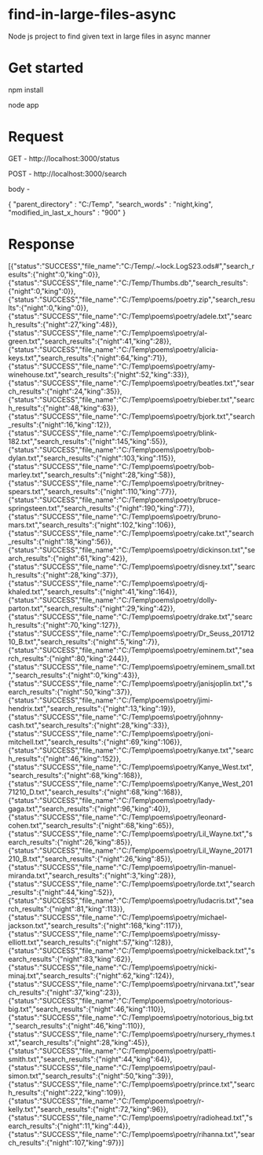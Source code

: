 # find-in-large-files-async
Node js project to find given text in large files in async manner

# Get started

npm install

node app

# Request

GET - http://localhost:3000/status

POST - http://localhost:3000/search

body - 

{
	"parent_directory" : "C:/Temp",
	"search_words" : "night,king",
	"modified_in_last_x_hours" : "900"
}

# Response

[{"status":"SUCCESS","file_name":"C:/Temp/.~lock.LogS23.ods#","search_results":{"night":0,"king":0}},{"status":"SUCCESS","file_name":"C:/Temp/Thumbs.db","search_results":{"night":0,"king":0}},{"status":"SUCCESS","file_name":"C:/Temp\\poems/poetry.zip","search_results":{"night":0,"king":0}},{"status":"SUCCESS","file_name":"C:/Temp\\poems\\poetry/adele.txt","search_results":{"night":27,"king":48}},{"status":"SUCCESS","file_name":"C:/Temp\\poems\\poetry/al-green.txt","search_results":{"night":41,"king":28}},{"status":"SUCCESS","file_name":"C:/Temp\\poems\\poetry/alicia-keys.txt","search_results":{"night":64,"king":71}},{"status":"SUCCESS","file_name":"C:/Temp\\poems\\poetry/amy-winehouse.txt","search_results":{"night":52,"king":33}},{"status":"SUCCESS","file_name":"C:/Temp\\poems\\poetry/beatles.txt","search_results":{"night":24,"king":35}},{"status":"SUCCESS","file_name":"C:/Temp\\poems\\poetry/bieber.txt","search_results":{"night":48,"king":63}},{"status":"SUCCESS","file_name":"C:/Temp\\poems\\poetry/bjork.txt","search_results":{"night":16,"king":12}},{"status":"SUCCESS","file_name":"C:/Temp\\poems\\poetry/blink-182.txt","search_results":{"night":145,"king":55}},{"status":"SUCCESS","file_name":"C:/Temp\\poems\\poetry/bob-dylan.txt","search_results":{"night":103,"king":115}},{"status":"SUCCESS","file_name":"C:/Temp\\poems\\poetry/bob-marley.txt","search_results":{"night":28,"king":58}},{"status":"SUCCESS","file_name":"C:/Temp\\poems\\poetry/britney-spears.txt","search_results":{"night":110,"king":77}},{"status":"SUCCESS","file_name":"C:/Temp\\poems\\poetry/bruce-springsteen.txt","search_results":{"night":190,"king":77}},{"status":"SUCCESS","file_name":"C:/Temp\\poems\\poetry/bruno-mars.txt","search_results":{"night":102,"king":106}},{"status":"SUCCESS","file_name":"C:/Temp\\poems\\poetry/cake.txt","search_results":{"night":18,"king":56}},{"status":"SUCCESS","file_name":"C:/Temp\\poems\\poetry/dickinson.txt","search_results":{"night":61,"king":42}},{"status":"SUCCESS","file_name":"C:/Temp\\poems\\poetry/disney.txt","search_results":{"night":28,"king":37}},{"status":"SUCCESS","file_name":"C:/Temp\\poems\\poetry/dj-khaled.txt","search_results":{"night":41,"king":164}},{"status":"SUCCESS","file_name":"C:/Temp\\poems\\poetry/dolly-parton.txt","search_results":{"night":29,"king":42}},{"status":"SUCCESS","file_name":"C:/Temp\\poems\\poetry/drake.txt","search_results":{"night":70,"king":127}},{"status":"SUCCESS","file_name":"C:/Temp\\poems\\poetry/Dr_Seuss_20171210_B.txt","search_results":{"night":5,"king":7}},{"status":"SUCCESS","file_name":"C:/Temp\\poems\\poetry/eminem.txt","search_results":{"night":80,"king":244}},{"status":"SUCCESS","file_name":"C:/Temp\\poems\\poetry/eminem_small.txt","search_results":{"night":0,"king":43}},{"status":"SUCCESS","file_name":"C:/Temp\\poems\\poetry/janisjoplin.txt","search_results":{"night":50,"king":37}},{"status":"SUCCESS","file_name":"C:/Temp\\poems\\poetry/jimi-hendrix.txt","search_results":{"night":13,"king":19}},{"status":"SUCCESS","file_name":"C:/Temp\\poems\\poetry/johnny-cash.txt","search_results":{"night":28,"king":33}},{"status":"SUCCESS","file_name":"C:/Temp\\poems\\poetry/joni-mitchell.txt","search_results":{"night":69,"king":106}},{"status":"SUCCESS","file_name":"C:/Temp\\poems\\poetry/kanye.txt","search_results":{"night":46,"king":152}},{"status":"SUCCESS","file_name":"C:/Temp\\poems\\poetry/Kanye_West.txt","search_results":{"night":68,"king":168}},{"status":"SUCCESS","file_name":"C:/Temp\\poems\\poetry/Kanye_West_20171210_D.txt","search_results":{"night":68,"king":168}},{"status":"SUCCESS","file_name":"C:/Temp\\poems\\poetry/lady-gaga.txt","search_results":{"night":96,"king":40}},{"status":"SUCCESS","file_name":"C:/Temp\\poems\\poetry/leonard-cohen.txt","search_results":{"night":68,"king":65}},{"status":"SUCCESS","file_name":"C:/Temp\\poems\\poetry/Lil_Wayne.txt","search_results":{"night":26,"king":85}},{"status":"SUCCESS","file_name":"C:/Temp\\poems\\poetry/Lil_Wayne_20171210_B.txt","search_results":{"night":26,"king":85}},{"status":"SUCCESS","file_name":"C:/Temp\\poems\\poetry/lin-manuel-miranda.txt","search_results":{"night":3,"king":28}},{"status":"SUCCESS","file_name":"C:/Temp\\poems\\poetry/lorde.txt","search_results":{"night":44,"king":52}},{"status":"SUCCESS","file_name":"C:/Temp\\poems\\poetry/ludacris.txt","search_results":{"night":81,"king":113}},{"status":"SUCCESS","file_name":"C:/Temp\\poems\\poetry/michael-jackson.txt","search_results":{"night":168,"king":117}},{"status":"SUCCESS","file_name":"C:/Temp\\poems\\poetry/missy-elliott.txt","search_results":{"night":57,"king":128}},{"status":"SUCCESS","file_name":"C:/Temp\\poems\\poetry/nickelback.txt","search_results":{"night":83,"king":62}},{"status":"SUCCESS","file_name":"C:/Temp\\poems\\poetry/nicki-minaj.txt","search_results":{"night":62,"king":124}},{"status":"SUCCESS","file_name":"C:/Temp\\poems\\poetry/nirvana.txt","search_results":{"night":37,"king":23}},{"status":"SUCCESS","file_name":"C:/Temp\\poems\\poetry/notorious-big.txt","search_results":{"night":46,"king":110}},{"status":"SUCCESS","file_name":"C:/Temp\\poems\\poetry/notorious_big.txt","search_results":{"night":46,"king":110}},{"status":"SUCCESS","file_name":"C:/Temp\\poems\\poetry/nursery_rhymes.txt","search_results":{"night":28,"king":45}},{"status":"SUCCESS","file_name":"C:/Temp\\poems\\poetry/patti-smith.txt","search_results":{"night":44,"king":64}},{"status":"SUCCESS","file_name":"C:/Temp\\poems\\poetry/paul-simon.txt","search_results":{"night":50,"king":39}},{"status":"SUCCESS","file_name":"C:/Temp\\poems\\poetry/prince.txt","search_results":{"night":222,"king":109}},{"status":"SUCCESS","file_name":"C:/Temp\\poems\\poetry/r-kelly.txt","search_results":{"night":72,"king":96}},{"status":"SUCCESS","file_name":"C:/Temp\\poems\\poetry/radiohead.txt","search_results":{"night":11,"king":44}},{"status":"SUCCESS","file_name":"C:/Temp\\poems\\poetry/rihanna.txt","search_results":{"night":107,"king":97}}]
